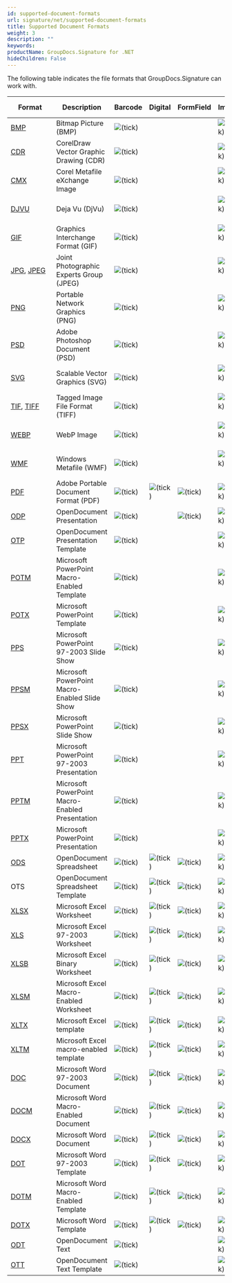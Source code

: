 ```yaml
---
id: supported-document-formats
url: signature/net/supported-document-formats
title: Supported Document Formats
weight: 3
description: ""
keywords: 
productName: GroupDocs.Signature for .NET
hideChildren: False
---
```

The following table indicates the file formats that GroupDocs.Signature can work with.

| Format | Description | Barcode | Digital | FormField | Image | Metadata | QR-code | Stamp | Text |
| --- | --- | --- | --- | --- | --- | --- | --- | --- | --- |
| [BMP](https://wiki.fileformat.com/image/bmp/) | Bitmap Picture (BMP) | ![(tick)](signature/net/images/check.png) |   |   | ![(tick)](signature/net/images/check.png) |   | ![(tick)](signature/net/images/check.png) | ![(tick)](signature/net/images/check.png) | ![(tick)](signature/net/images/check.png) |
| [CDR](https://wiki.fileformat.com/image/cdr/) | CorelDraw Vector Graphic Drawing (CDR) | ![(tick)](signature/net/images/check.png) |   |   | ![(tick)](signature/net/images/check.png) |   | ![(tick)](signature/net/images/check.png) | ![(tick)](signature/net/images/check.png) | ![(tick)](signature/net/images/check.png) |
| [CMX](https://wiki.fileformat.com/image/cmx/) | Corel Metafile eXchange Image | ![(tick)](signature/net/images/check.png) |   |   | ![(tick)](signature/net/images/check.png)  |   | ![(tick)](signature/net/images/check.png) | ![(tick)](signature/net/images/check.png) | ![(tick)](signature/net/images/check.png) |
| [DJVU](https://wiki.fileformat.com/image/djvu/) | Deja Vu (DjVu) | ![(tick)](signature/net/images/check.png) |   |   | ![(tick)](signature/net/images/check.png)  |   | ![(tick)](signature/net/images/check.png) | ![(tick)](signature/net/images/check.png) | ![(tick)](signature/net/images/check.png) |
| [GIF](https://wiki.fileformat.com/image/gif/) | Graphics Interchange Format (GIF) | ![(tick)](signature/net/images/check.png) |   |   | ![(tick)](signature/net/images/check.png)  |   | ![(tick)](signature/net/images/check.png) | ![(tick)](signature/net/images/check.png) | ![(tick)](signature/net/images/check.png) |
| [JPG](https://wiki.fileformat.com/image/jpeg/), [JPEG](https://wiki.fileformat.com/image/jpeg/)   | Joint Photographic Experts Group (JPEG) | ![(tick)](signature/net/images/check.png) |   |   | ![(tick)](signature/net/images/check.png)  | ![(tick)](signature/net/images/check.png) | ![(tick)](signature/net/images/check.png) | ![(tick)](signature/net/images/check.png) | ![(tick)](signature/net/images/check.png) |
| [PNG](https://wiki.fileformat.com/image/png/) | Portable Network Graphics (PNG) | ![(tick)](signature/net/images/check.png) |   |   | ![(tick)](signature/net/images/check.png)  | ![(tick)](signature/net/images/check.png) | ![(tick)](signature/net/images/check.png) | ![(tick)](signature/net/images/check.png) | ![(tick)](signature/net/images/check.png) |
| [PSD](https://wiki.fileformat.com/image/psd/) | Adobe Photoshop Document (PSD) | ![(tick)](signature/net/images/check.png) |   |   | ![(tick)](signature/net/images/check.png)  | ![(tick)](signature/net/images/check.png) | ![(tick)](signature/net/images/check.png) | ![(tick)](signature/net/images/check.png) | ![(tick)](signature/net/images/check.png) |
| [SVG](https://wiki.fileformat.com/page-description-language/svg/) | Scalable Vector Graphics (SVG) | ![(tick)](signature/net/images/check.png) |   |   | ![(tick)](signature/net/images/check.png)  | ![(tick)](signature/net/images/check.png) | ![(tick)](signature/net/images/check.png) | ![(tick)](signature/net/images/check.png) | ![(tick)](signature/net/images/check.png) |
| [TIF](https://wiki.fileformat.com/specification/image/tiff/), [TIFF](https://wiki.fileformat.com/specification/image/tiff/) | Tagged Image File Format (TIFF) | ![(tick)](signature/net/images/check.png) |   |   | ![(tick)](signature/net/images/check.png)  | ![(tick)](signature/net/images/check.png) | ![(tick)](signature/net/images/check.png) | ![(tick)](signature/net/images/check.png) | ![(tick)](signature/net/images/check.png) |
| [WEBP](https://wiki.fileformat.com/image/webp/) | WebP Image | ![(tick)](signature/net/images/check.png) |   |   | ![(tick)](signature/net/images/check.png)  |   | ![(tick)](signature/net/images/check.png) | ![(tick)](signature/net/images/check.png) | ![(tick)](signature/net/images/check.png) |
| [WMF](https://wiki.fileformat.com/image/wmf/) | Windows Metafile (WMF) | ![(tick)](signature/net/images/check.png) |   |   | ![(tick)](signature/net/images/check.png)  |   | ![(tick)](signature/net/images/check.png) | ![(tick)](signature/net/images/check.png) | ![(tick)](signature/net/images/check.png) |
| [PDF](https://wiki.fileformat.com/view/pdf/) | Adobe Portable Document Format (PDF) | ![(tick)](signature/net/images/check.png) | ![(tick)](signature/net/images/check.png) | ![(tick)](signature/net/images/check.png) | ![(tick)](signature/net/images/check.png) | ![(tick)](signature/net/images/check.png) | ![(tick)](signature/net/images/check.png) | ![(tick)](signature/net/images/check.png) | ![(tick)](signature/net/images/check.png) |
| [ODP](https://wiki.fileformat.com/presentation/odp/) | OpenDocument Presentation | ![(tick)](signature/net/images/check.png) |   | ![(tick)](signature/net/images/check.png) | ![(tick)](signature/net/images/check.png) | ![(tick)](signature/net/images/check.png) | ![(tick)](signature/net/images/check.png) | ![(tick)](signature/net/images/check.png) | ![(tick)](signature/net/images/check.png) |
| [OTP](https://wiki.fileformat.com/presentation/otp/) | OpenDocument Presentation Template | ![(tick)](signature/net/images/check.png) |   |   | ![(tick)](signature/net/images/check.png) | ![(tick)](signature/net/images/check.png) | ![(tick)](signature/net/images/check.png) | ![(tick)](signature/net/images/check.png) | ![(tick)](signature/net/images/check.png) |
| [POTM](https://wiki.fileformat.com/presentation/potm/) | Microsoft PowerPoint Macro-Enabled Template | ![(tick)](signature/net/images/check.png) |   |   | ![(tick)](signature/net/images/check.png) | ![(tick)](signature/net/images/check.png) | ![(tick)](signature/net/images/check.png) | ![(tick)](signature/net/images/check.png) | ![(tick)](signature/net/images/check.png) |
| [POTX](https://wiki.fileformat.com/presentation/potx/) | Microsoft PowerPoint Template | ![(tick)](signature/net/images/check.png) |   |   | ![(tick)](signature/net/images/check.png) | ![(tick)](signature/net/images/check.png) | ![(tick)](signature/net/images/check.png) | ![(tick)](signature/net/images/check.png) | ![(tick)](signature/net/images/check.png) |
| [PPS](https://wiki.fileformat.com/presentation/pps/) | Microsoft PowerPoint 97-2003 Slide Show | ![(tick)](signature/net/images/check.png) |   |   | ![(tick)](signature/net/images/check.png) | ![(tick)](signature/net/images/check.png) | ![(tick)](signature/net/images/check.png) | ![(tick)](signature/net/images/check.png) | ![(tick)](signature/net/images/check.png) |
| [PPSM](https://wiki.fileformat.com/presentation/ppsm/) | Microsoft PowerPoint Macro-Enabled Slide Show | ![(tick)](signature/net/images/check.png) |   |   | ![(tick)](signature/net/images/check.png) | ![(tick)](signature/net/images/check.png) | ![(tick)](signature/net/images/check.png) | ![(tick)](signature/net/images/check.png) | ![(tick)](signature/net/images/check.png) |
| [PPSX](https://wiki.fileformat.com/presentation/ppsx/) | Microsoft PowerPoint Slide Show | ![(tick)](signature/net/images/check.png) |   |   | ![(tick)](signature/net/images/check.png) | ![(tick)](signature/net/images/check.png) | ![(tick)](signature/net/images/check.png) | ![(tick)](signature/net/images/check.png) | ![(tick)](signature/net/images/check.png) |
| [PPT](https://wiki.fileformat.com/presentation/ppt/) | Microsoft PowerPoint 97-2003 Presentation | ![(tick)](signature/net/images/check.png) |   |   | ![(tick)](signature/net/images/check.png) | ![(tick)](signature/net/images/check.png) | ![(tick)](signature/net/images/check.png) | ![(tick)](signature/net/images/check.png) | ![(tick)](signature/net/images/check.png) |
| [PPTM](https://wiki.fileformat.com/presentation/pptm/) | Microsoft PowerPoint Macro-Enabled Presentation | ![(tick)](signature/net/images/check.png) |   |   | ![(tick)](signature/net/images/check.png) | ![(tick)](signature/net/images/check.png) | ![(tick)](signature/net/images/check.png) | ![(tick)](signature/net/images/check.png) | ![(tick)](signature/net/images/check.png) |
| [PPTX](https://wiki.fileformat.com/presentation/pptx/) | Microsoft PowerPoint Presentation | ![(tick)](signature/net/images/check.png) |   |   | ![(tick)](signature/net/images/check.png) | ![(tick)](signature/net/images/check.png) | ![(tick)](signature/net/images/check.png) | ![(tick)](signature/net/images/check.png) | ![(tick)](signature/net/images/check.png) |
| [ODS](https://wiki.fileformat.com/spreadsheet/ods/) | OpenDocument Spreadsheet | ![(tick)](signature/net/images/check.png) | ![(tick)](signature/net/images/check.png) | ![(tick)](signature/net/images/check.png) | ![(tick)](signature/net/images/check.png) | ![(tick)](signature/net/images/check.png) | ![(tick)](signature/net/images/check.png) | ![(tick)](signature/net/images/check.png) | ![(tick)](signature/net/images/check.png) |
| OTS | OpenDocument Spreadsheet Template | ![(tick)](signature/net/images/check.png) | ![(tick)](signature/net/images/check.png) | ![(tick)](signature/net/images/check.png) | ![(tick)](signature/net/images/check.png) | ![(tick)](signature/net/images/check.png) | ![(tick)](signature/net/images/check.png) | ![(tick)](signature/net/images/check.png) | ![(tick)](signature/net/images/check.png) |
| [XLSX](https://wiki.fileformat.com/spreadsheet/xlsx/) | Microsoft Excel Worksheet | ![(tick)](signature/net/images/check.png) | ![(tick)](signature/net/images/check.png) | ![(tick)](signature/net/images/check.png) | ![(tick)](signature/net/images/check.png) | ![(tick)](signature/net/images/check.png) | ![(tick)](signature/net/images/check.png) | ![(tick)](signature/net/images/check.png) | ![(tick)](signature/net/images/check.png) |
| [XLS](https://wiki.fileformat.com/spreadsheet/xls/) | Microsoft Excel 97-2003 Worksheet | ![(tick)](signature/net/images/check.png) | ![(tick)](signature/net/images/check.png) | ![(tick)](signature/net/images/check.png) | ![(tick)](signature/net/images/check.png) | ![(tick)](signature/net/images/check.png) | ![(tick)](signature/net/images/check.png) | ![(tick)](signature/net/images/check.png) | ![(tick)](signature/net/images/check.png) |
| [XLSB](https://wiki.fileformat.com/spreadsheet/xlsb/) | Microsoft Excel Binary Worksheet | ![(tick)](signature/net/images/check.png) | ![(tick)](signature/net/images/check.png) | ![(tick)](signature/net/images/check.png) | ![(tick)](signature/net/images/check.png) | ![(tick)](signature/net/images/check.png) | ![(tick)](signature/net/images/check.png) | ![(tick)](signature/net/images/check.png) | ![(tick)](signature/net/images/check.png) |
| [XLSM](https://wiki.fileformat.com/spreadsheet/xlsm/) | Microsoft Excel Macro-Enabled Worksheet | ![(tick)](signature/net/images/check.png) | ![(tick)](signature/net/images/check.png) | ![(tick)](signature/net/images/check.png) | ![(tick)](signature/net/images/check.png) | ![(tick)](signature/net/images/check.png) | ![(tick)](signature/net/images/check.png) | ![(tick)](signature/net/images/check.png) | ![(tick)](signature/net/images/check.png) |
| [XLTX](https://wiki.fileformat.com/spreadsheet/xltx/) | Microsoft Excel template | ![(tick)](signature/net/images/check.png) | ![(tick)](signature/net/images/check.png) | ![(tick)](signature/net/images/check.png) | ![(tick)](signature/net/images/check.png) | ![(tick)](signature/net/images/check.png) | ![(tick)](signature/net/images/check.png) | ![(tick)](signature/net/images/check.png) | ![(tick)](signature/net/images/check.png) |
| [XLTM](https://wiki.fileformat.com/spreadsheet/xltm/) | Microsoft Excel macro-enabled template | ![(tick)](signature/net/images/check.png) | ![(tick)](signature/net/images/check.png) | ![(tick)](signature/net/images/check.png) | ![(tick)](signature/net/images/check.png) | ![(tick)](signature/net/images/check.png) | ![(tick)](signature/net/images/check.png) | ![(tick)](signature/net/images/check.png) | ![(tick)](signature/net/images/check.png) |
| [DOC](https://wiki.fileformat.com/word-processing/doc/) | Microsoft Word 97-2003 Document | ![(tick)](signature/net/images/check.png) | ![(tick)](signature/net/images/check.png) | ![(tick)](signature/net/images/check.png) | ![(tick)](signature/net/images/check.png) | ![(tick)](signature/net/images/check.png) | ![(tick)](signature/net/images/check.png) | ![(tick)](signature/net/images/check.png) | ![(tick)](signature/net/images/check.png) |
| [DOCM](https://wiki.fileformat.com/word-processing/docm/) | Microsoft Word Macro-Enabled Document | ![(tick)](signature/net/images/check.png) | ![(tick)](signature/net/images/check.png) | ![(tick)](signature/net/images/check.png) | ![(tick)](signature/net/images/check.png) | ![(tick)](signature/net/images/check.png) | ![(tick)](signature/net/images/check.png) | ![(tick)](signature/net/images/check.png) | ![(tick)](signature/net/images/check.png) |
| [DOCX](https://wiki.fileformat.com/word-processing/docx/) | Microsoft Word Document | ![(tick)](signature/net/images/check.png) | ![(tick)](signature/net/images/check.png) | ![(tick)](signature/net/images/check.png) | ![(tick)](signature/net/images/check.png) | ![(tick)](signature/net/images/check.png) | ![(tick)](signature/net/images/check.png) | ![(tick)](signature/net/images/check.png) | ![(tick)](signature/net/images/check.png) |
| [DOT](https://wiki.fileformat.com/word-processing/dot/) | Microsoft Word 97-2003 Template | ![(tick)](signature/net/images/check.png) | ![(tick)](signature/net/images/check.png) | ![(tick)](signature/net/images/check.png) | ![(tick)](signature/net/images/check.png) | ![(tick)](signature/net/images/check.png) | ![(tick)](signature/net/images/check.png) | ![(tick)](signature/net/images/check.png) | ![(tick)](signature/net/images/check.png) |
| [DOTM](https://wiki.fileformat.com/word-processing/dotm/) | Microsoft Word Macro-Enabled Template | ![(tick)](signature/net/images/check.png) | ![(tick)](signature/net/images/check.png) | ![(tick)](signature/net/images/check.png) | ![(tick)](signature/net/images/check.png) | ![(tick)](signature/net/images/check.png) | ![(tick)](signature/net/images/check.png) | ![(tick)](signature/net/images/check.png) | ![(tick)](signature/net/images/check.png) |
| [DOTX](https://wiki.fileformat.com/word-processing/dotx/) | Microsoft Word Template | ![(tick)](signature/net/images/check.png) | ![(tick)](signature/net/images/check.png) | ![(tick)](signature/net/images/check.png) | ![(tick)](signature/net/images/check.png) | ![(tick)](signature/net/images/check.png) | ![(tick)](signature/net/images/check.png) | ![(tick)](signature/net/images/check.png) | ![(tick)](signature/net/images/check.png) |
| [ODT](https://wiki.fileformat.com/word-processing/odt/) | OpenDocument Text | ![(tick)](signature/net/images/check.png) |   |   | ![(tick)](signature/net/images/check.png) | ![(tick)](signature/net/images/check.png) | ![(tick)](signature/net/images/check.png) | ![(tick)](signature/net/images/check.png) | ![(tick)](signature/net/images/check.png) |
| [OTT](https://wiki.fileformat.com/word-processing/ott/) | OpenDocument Text Template | ![(tick)](signature/net/images/check.png) |   |   | ![(tick)](signature/net/images/check.png) | ![(tick)](signature/net/images/check.png) | ![(tick)](signature/net/images/check.png) | ![(tick)](signature/net/images/check.png) | ![(tick)](signature/net/images/check.png) |
